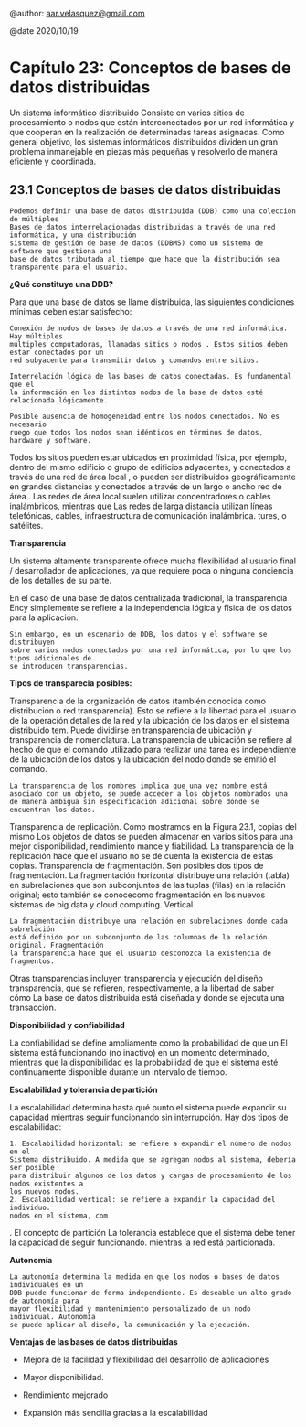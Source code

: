 @author: aar.velasquez@gmail.com

@date 2020/10/19

Capítulo 23: Conceptos de bases de datos distribuidas
====

Un sistema informático distribuido
Consiste en varios sitios de procesamiento o nodos que están interconectados por un
red informática y que cooperan en la realización de determinadas tareas asignadas. Como general
objetivo, los sistemas informáticos distribuidos dividen un gran problema inmanejable en
piezas más pequeñas y resolverlo de manera eficiente y coordinada.

23.1 Conceptos de bases de datos distribuidas
----

    Podemos definir una base de datos distribuida (DDB) como una colección de múltiples
    Bases de datos interrelacionadas distribuidas a través de una red informática, y una distribución
    sistema de gestión de base de datos (DDBMS) como un sistema de software que gestiona una
    base de datos tributada al tiempo que hace que la distribución sea transparente para el usuario.

**¿Qué constituye una DDB?**

Para que una base de datos se llame distribuida, las siguientes condiciones mínimas deben
estar satisfecho:


    Conexión de nodos de bases de datos a través de una red informática. Hay múltiples
    múltiples computadoras, llamadas sitios o nodos . Estos sitios deben estar conectados por un
    red subyacente para transmitir datos y comandos entre sitios.

    Interrelación lógica de las bases de datos conectadas. Es fundamental que el
    la información en los distintos nodos de la base de datos esté relacionada lógicamente.

    Posible ausencia de homogeneidad entre los nodos conectados. No es necesario
    ruego que todos los nodos sean idénticos en términos de datos, hardware y software.

Todos los sitios pueden estar ubicados en proximidad física, por ejemplo, dentro del mismo edificio o
grupo de edificios adyacentes, y conectados a través de una red de área local , o pueden ser
distribuidos geográficamente en grandes distancias y conectados a través de un largo o ancho
red de área . Las redes de área local suelen utilizar concentradores o cables inalámbricos, mientras que
Las redes de larga distancia utilizan líneas telefónicas, cables, infraestructura de comunicación inalámbrica.
tures, o satélites.

**Transparencia**


Un sistema altamente transparente ofrece mucha flexibilidad al
usuario final / desarrollador de aplicaciones, ya que requiere poca o ninguna conciencia de los
detalles de su parte.

En el caso de una base de datos centralizada tradicional, la transparencia
Ency simplemente se refiere a la independencia lógica y física de los datos para la aplicación.

    Sin embargo, en un escenario de DDB, los datos y el software se distribuyen
    sobre varios nodos conectados por una red informática, por lo que los tipos adicionales de
    se introducen transparencias.

**Tipos de transparecia posibles:**

Transparencia de la organización de datos (también conocida como distribución o red
transparencia).
Esto se refiere a la libertad para el usuario de la operación
detalles de la red y la ubicación de los datos en el sistema distribuido
tem.
 Puede dividirse en transparencia de ubicación y transparencia de nomenclatura.
    La transparencia de ubicación se refiere al hecho de que el comando utilizado para realizar
    una tarea es independiente de la ubicación de los datos y la ubicación del nodo
    donde se emitió el comando.
    
    La transparencia de los nombres implica que una vez nombre está asociado con un objeto, se puede acceder a los objetos nombrados una de manera ambigua sin especificación adicional sobre dónde se encuentran los datos.

Transparencia de replicación. Como mostramos en la Figura 23.1, copias del mismo
Los objetos de datos se pueden almacenar en varios sitios para una mejor disponibilidad, rendimiento
mance y fiabilidad. La transparencia de la replicación hace que el usuario no se dé cuenta
la existencia de estas copias.
    Transparencia de fragmentación. Son posibles dos tipos de fragmentación.
    La fragmentación horizontal distribuye una relación (tabla) en subrelaciones
    que son subconjuntos de las tuplas (filas) en la relación original; esto también se conocecomo fragmentación en los nuevos sistemas de big data y cloud computing. Vertical

    La fragmentación distribuye una relación en subrelaciones donde cada subrelación
    está definido por un subconjunto de las columnas de la relación original. Fragmentación
    la transparencia hace que el usuario desconozca la existencia de fragmentos.

Otras transparencias incluyen transparencia y ejecución del diseño
transparencia, que se refieren, respectivamente, a la libertad de saber cómo
La base de datos distribuida está diseñada y donde se ejecuta una transacción.

**Disponibilidad y confiabilidad**

La confiabilidad se define ampliamente como la probabilidad de que un
El sistema está funcionando (no inactivo) en un momento determinado, mientras que la disponibilidad es la
probabilidad de que el sistema esté continuamente disponible durante un intervalo de tiempo.

**Escalabilidad y tolerancia de partición**

La escalabilidad determina hasta qué punto el sistema puede expandir su capacidad mientras
seguir funcionando sin interrupción. Hay dos tipos de escalabilidad:

    1. Escalabilidad horizontal: se refiere a expandir el número de nodos en el
    Sistema distribuido. A medida que se agregan nodos al sistema, debería ser posible
    para distribuir algunos de los datos y cargas de procesamiento de los nodos existentes a
    los nuevos nodos.
    2. Escalabilidad vertical: se refiere a expandir la capacidad del individuo.
    nodos en el sistema, com


. El concepto de partición
La tolerancia establece que el sistema debe tener la capacidad de seguir funcionando.
mientras la red está particionada.

**Autonomía**

    La autonomía determina la medida en que los nodos o bases de datos individuales en un
    DDB puede funcionar de forma independiente. Es deseable un alto grado de autonomía para
    mayor flexibilidad y mantenimiento personalizado de un nodo individual. Autonomía
    se puede aplicar al diseño, la comunicación y la ejecución.

**Ventajas de las bases de datos distribuidas**

- Mejora de la facilidad y flexibilidad del desarrollo de aplicaciones

- Mayor disponibilidad.

- Rendimiento mejorado

- Expansión más sencilla gracias a la escalabilidad

